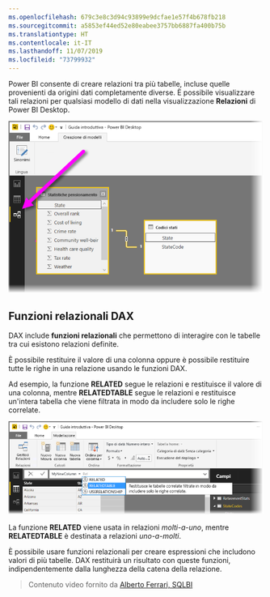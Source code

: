 ```yaml
---
ms.openlocfilehash: 679c3e8c3d94c93899e9dcfae1e57f4b678fb218
ms.sourcegitcommit: a5853ef44ed52e80eabee3757bb6887fa400b75b
ms.translationtype: HT
ms.contentlocale: it-IT
ms.lasthandoff: 11/07/2019
ms.locfileid: "73799932"
---
```

Power BI consente di creare relazioni tra più tabelle, incluse quelle provenienti da origini dati completamente diverse. È possibile visualizzare tali relazioni per qualsiasi modello di dati nella visualizzazione **Relazioni** di Power BI Desktop.

![](media/7-5-table-relationships-and-dax/dax-relationships_1.png)

## <a name="dax-relational-functions"></a>Funzioni relazionali DAX
DAX include **funzioni relazionali** che permettono di interagire con le tabelle tra cui esistono relazioni definite.

È possibile restituire il valore di una colonna oppure è possibile restituire tutte le righe in una relazione usando le funzioni DAX.

Ad esempio, la funzione **RELATED** segue le relazioni e restituisce il valore di una colonna, mentre **RELATEDTABLE** segue le relazioni e restituisce un'intera tabella che viene filtrata in modo da includere solo le righe correlate.

![](media/7-5-table-relationships-and-dax/dax-relationships_2.png)

La funzione **RELATED** viene usata in relazioni *molti-a-uno*, mentre **RELATEDTABLE** è destinata a relazioni *uno-a-molti*.

È possibile usare funzioni relazionali per creare espressioni che includono valori di più tabelle. DAX restituirà un risultato con queste funzioni, indipendentemente dalla lunghezza della catena della relazione.

> Contenuto video fornito da [Alberto Ferrari, SQLBI](https://www.sqlbi.com/learning-dax)
> 
> 

